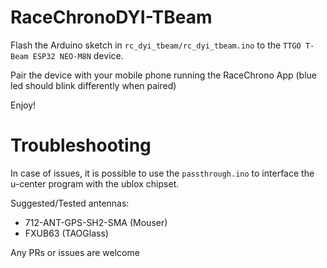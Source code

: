 # RaceChronoDYI-TBeam

Flash the Arduino sketch in `rc_dyi_tbeam/rc_dyi_tbeam.ino` to the `TTGO T-Beam ESP32 NEO-M8N` device.

Pair the device with your mobile phone running the RaceChrono App (blue led should blink differently when paired)

Enjoy!

# Troubleshooting
In case of issues, it is possible to use the `passthrough.ino` to interface the u-center program with the ublox chipset.

Suggested/Tested antennas:
- 712-ANT-GPS-SH2-SMA (Mouser)
- FXUB63 (TAOGlass)

Any PRs or issues are welcome
